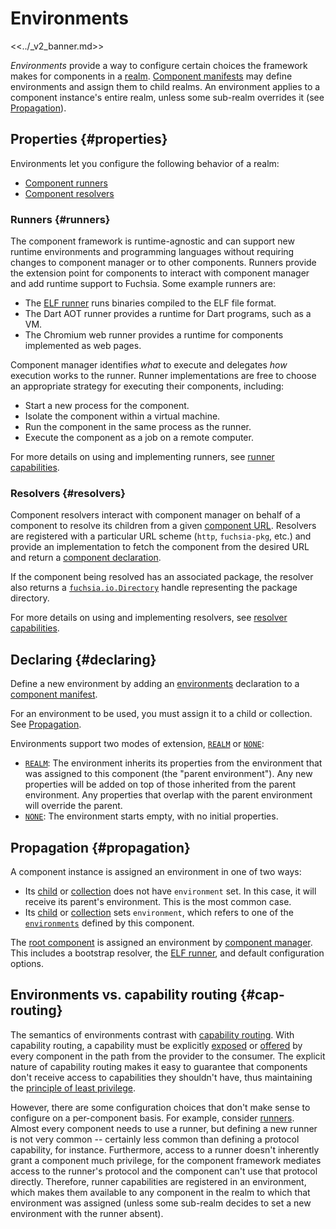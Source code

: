 # Environments

<<../_v2_banner.md>>

*Environments* provide a way to configure certain choices the framework makes
for components in a [realm][doc-realms].
[Component manifests][doc-component-manifests] may define environments and
assign them to child realms. An environment applies to a component instance's
entire realm, unless some sub-realm overrides it (see
[Propagation](#propagation)).

## Properties {#properties}

Environments let you configure the following behavior of a realm:

-   [Component runners](#runners)
-   [Component resolvers](#resolvers)

### Runners {#runners}

The component framework is runtime-agnostic and can support new runtime
environments and programming languages without requiring changes to
component manager or to other components. Runners provide the extension point
for components to interact with component manager and add runtime support to
Fuchsia. Some example runners are:

-   The [ELF runner][elf-runner] runs binaries compiled to the ELF file format.
-   The Dart AOT runner provides a runtime for Dart programs, such as a VM.
-   The Chromium web runner provides a runtime for components implemented as web
    pages.

Component manager identifies _what_ to execute and delegates _how_ execution
works to the runner. Runner implementations are free to choose an appropriate
strategy for executing their components, including:

-   Start a new process for the component.
-   Isolate the component within a virtual machine.
-   Run the component in the same process as the runner.
-   Execute the component as a job on a remote computer.

For more details on using and implementing runners, see
[runner capabilities](capabilities/runners.md).

### Resolvers {#resolvers}

Component resolvers interact with component manager on behalf of a component to
resolve its children from a given [component URL][glossary.component-url].
Resolvers are registered with a particular URL scheme (`http`, `fuchsia-pkg`, etc.)
and provide an implementation to fetch the component from the desired URL and
return a [component declaration][glossary.component-declaration].

If the component being resolved has an associated package, the resolver also
returns a [`fuchsia.io.Directory`][fidl-directory] handle representing the
package directory.

For more details on using and implementing resolvers, see
[resolver capabilities](capabilities/resolvers.md).

## Declaring {#declaring}

Define a new environment by adding an [environments][doc-environments]
declaration to a [component manifest][doc-component-manifests].

For an environment to be used, you must assign it to a child or collection. See
[Propagation](#propagation).

Environments support two modes of extension, [`REALM`][fidl-extends] or
[`NONE`][fidl-extends]:

-   [`REALM`][fidl-extends]: The environment inherits its properties from the
    environment that was assigned to this component (the "parent environment").
    Any new properties will be added on top of those inherited from the parent
    environment. Any properties that overlap with the parent environment will
    override the parent.
-   [`NONE`][fidl-extends]: The environment starts empty, with no initial
    properties.

## Propagation {#propagation}

A component instance is assigned an environment in one of two ways:

-   Its [child][doc-children] or [collection][doc-collections] does not
    have `environment` set. In this case, it will receive its parent's
    environment. This is the most common case.
-   Its [child][doc-children] or [collection][doc-collections] sets
    `environment`, which refers to one of the [`environments`][doc-environments]
    defined by this component.

The [root component][doc-root-component] is assigned an environment by
[component manager][doc-component-manager]. This includes a bootstrap resolver,
the [ELF runner][doc-elf-runner], and default configuration options.

## Environments vs. capability routing {#cap-routing}

The semantics of environments contrast with
[capability routing][doc-capability-routing]. With capability routing, a
capability must be explicitly [exposed][doc-expose] or [offered][doc-offer] by
every component in the path from the provider to the consumer. The explicit
nature of capability routing makes it easy to guarantee that components don't
receive access to capabilities they shouldn't have, thus maintaining the
[principle of least privilege][wiki-least-privilege].

However, there are some configuration choices that don't make sense to configure
on a per-component basis. For example, consider [runners][doc-runners]. Almost
every component needs to use a runner, but defining a new runner is not very
common -- certainly less common than defining a protocol capability, for
instance. Furthermore, access to a runner doesn't inherently grant a component
much privilege, for the component framework mediates access to the runner's
protocol and the component can't use that protocol directly. Therefore, runner
capabilities are registered in an environment, which makes them available to any
component in the realm to which that environment was assigned (unless some
sub-realm decides to set a new environment with the runner absent).

[glossary.component-url]: /glossary/README.md#component-url
[glossary.component-declaration]: /glossary/README.md#component-declaration
[doc-capability-routing]: ./capabilities/README.md#routing
[doc-children]: https://fuchsia.dev/reference/cml#children
[doc-collections]: https://fuchsia.dev/reference/cml#collections
[doc-component-manager]: ./component_manager.md
[doc-root-component]: ./component_manager.md#booting-the-system
[doc-component-manifests]: ./component_manifests.md
[doc-elf-runner]: ./elf_runner.md
[doc-environments]: https://fuchsia.dev/reference/cml#environments
[doc-expose]: https://fuchsia.dev/reference/cml#expose
[doc-offer]: https://fuchsia.dev/reference/cml#offer
[doc-realms]: ./realms.md
[doc-runners]: ./capabilities/runners.md
[doc-use]: https://fuchsia.dev/reference/cml#use
[elf-runner]: /concepts/components/v2/elf_runner.md
[fidl-directory]: /sdk/fidl/fuchsia.io/directory.fidl
[fidl-extends]: /sdk/fidl/fuchsia.component.decl/environment.fidl
[wiki-least-privilege]: https://en.wikipedia.org/wiki/Principle_of_least_privilege

